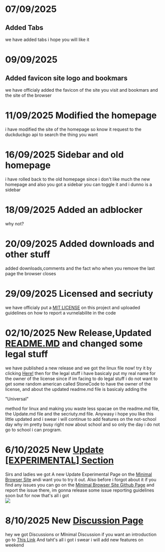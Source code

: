 # 07/09/2025
## Added Tabs
we have added tabs i hope you will like it
# 09/09/2025
## Added favicon site logo and bookmars
we have officialy added the favicon of the site you visit and bookmars and the site of the browser
# 11/09/2025 Modified the homepage 
i have modified the site of the homepage so know it request to the duckduckgo api to search the thing you want
# 16/09/2025 Sidebar and old homepage
i have rolled back to the old homepage since i don't like much the new homepage and also you got a sidebar you can toggle it and i dunno is a sidebar
# 18/09/2025 Added an adblocker
why not?
# 20/09/2025 Added downloads and other stuff
added downloads,comments and the fact who when you remove the last page the browser closes
# 29/09/2025 Licensed and secriuty
we have officialy put a <a href="https://github.com/mada748/MinimalBrowser/blob/main/LICENSE">MIT LICENSE</a> on this project and uploaded guidelines on how to report a vurnelabilite in the code
# 02/10/2025 New Release,Updated <a href="https://github.com/mada748/MinmalBrowser/main/README.md">README.MD</a> and changed some legal stuff
we have published a new release and we got the linux file now! try it by clicking <a href="https://github.com/mada748/MinimalBrowser/releases/download/linux/browser_linux">Here!</a> then for the legal stuff i have basicaly put my real name for the owner of the license since if im facing to do legal stuff i do not want to get some random american called StoneCode to have the owner of the license, and about the updated readme.md file is basicaly adding the <p>"Universal"</p> method for linux and making you waste less spacae on the readme.md file, the Update.md file and the secriuty.md file. Anywasy i hope you like this little updated and i swear i will continue to add features on the not-school day why im pretty busy right now about school and so only the day i do not go to school i can program. 
# 6/10/2025 New <a href="https://minimalsite-zeta.vercel.app/Update.html">Update [EXPERIMENTAL] Section</a>
Sirs and ladies we got A new Update Experimental Page on the <a href="https://minimalsite-zeta.vercel.app">Minimal Browser Site</a> andi want you to try it out. Also before i forgot about it if you find any issues you can go on the <a href="https://github.com/mada748/Minimalsite">Minimal Browser Site Github  Page</a> and report the issue there, im gonna release some issue reporting guidelines soon but for now that's all i got
<br>
<img src="https://stonecode-assets.netlify.app/Screenshot.png">
# 8/10/2025 New <a href="https://github.com/mada748/MinimalBrowser/discussions">Discussion Page</a>
hey we got Discussions or MInimal Discussion if you want an introduction go to <a href="https://github.com/mada748/MinimalBrowser/discussions/2">This Link</a> And taht's all i got i swear i will add new features on weekend
